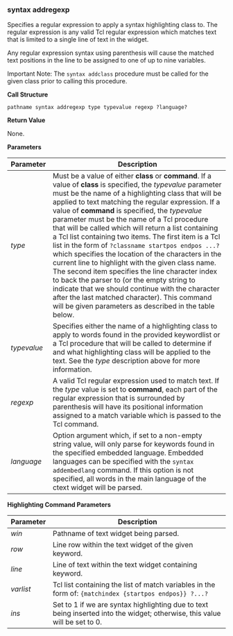 ### syntax addregexp

Specifies a regular expression to apply a syntax highlighting class to. The regular expression is any valid Tcl regular expression which matches text that is limited to a single line of text in the widget.

Any regular expression syntax using parenthesis will cause the matched text positions in the line to be assigned to one of up to nine variables.

Important Note: The `syntax addclass` procedure must be called for the given class prior to calling this procedure.

**Call Structure**

`pathname syntax addregexp type typevalue regexp ?language?`

**Return Value**

None.

**Parameters**

| Parameter | Description |
| - | - |
| _type_ | Must be a value of either **class** or **command**. If a value of **class** is specified, the _typevalue_ parameter must be the name of a highlighting class that will be applied to text matching the regular expression. If a value of **command** is specified, the _typevalue_ parameter must be the name of a Tcl procedure that will be called which will return a list containing a Tcl list containing two items. The first item is a Tcl list in the form of `?classname startpos endpos ...?` which specifies the location of the characters in the current line to highlight with the given class name. The second item specifies the line character index to back the parser to (or the empty string to indicate that we should continue with the character after the last matched character). This command will be given parameters as described in the table below. |
| _typevalue_ | Specifies either the name of a highlighting class to apply to words found in the provided keywordlist or a Tcl procedure that will be called to determine if and what highlighting class will be applied to the text. See the _type_ description above for more information. |
| _regexp_ | A valid Tcl regular expression used to match text. If the _type_ value is set to **command**, each part of the regular expression that is surrounded by parenthesis will have its positional information assigned to a match variable which is passed to the Tcl command. |
| _language_ | Option argument which, if set to a non-empty string value, will only parse for keywords found in the specified embedded language. Embedded languages can be specified with the `syntax addembedlang` command. If this option is not specified, all words in the main language of the ctext widget will be parsed. |

**Highlighting Command Parameters**

| Parameter | Description |
| - | - |
| _win_ | Pathname of text widget being parsed. |
| _row_ | Line row within the text widget of the given keyword. |
| _line_ | Line of text within the text widget containing keyword. |
| _varlist_ | Tcl list containing the list of match variables in the form of: `{matchindex {startpos endpos}} ?...?` |
| _ins_ | Set to 1 if we are syntax highlighting due to text being inserted into the widget; otherwise, this value will be set to 0. |
